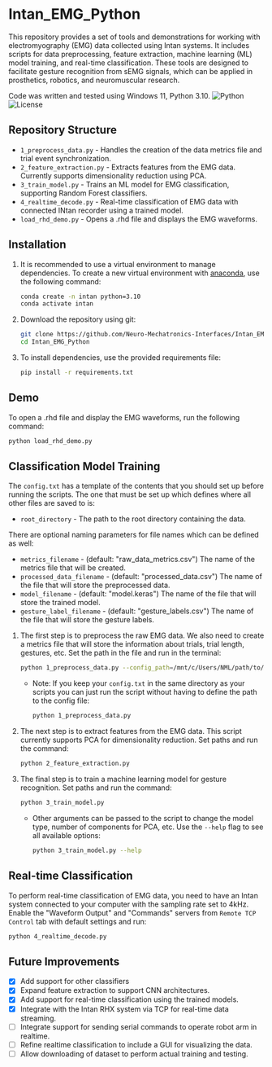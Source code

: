 # Intan_EMG_Python

This repository provides a set of tools and demonstrations for working with electromyography (EMG) data collected using Intan systems. It includes scripts for data preprocessing, feature extraction, machine learning (ML) model training, and real-time classification. These tools are designed to facilitate gesture recognition from sEMG signals, which can be applied in prosthetics, robotics, and neuromuscular research.

Code was written and tested using Windows 11, Python 3.10.
![Python](https://img.shields.io/badge/python-3.10-blue)
![License](https://img.shields.io/badge/license-MIT-green)

## Repository Structure

* `1_preprocess_data.py` - Handles the creation of the data metrics file and trial event synchronization.
* `2_feature_extraction.py` - Extracts features from the EMG data. Currently supports dimensionality reduction using PCA.
* `3_train_model.py` - Trains an ML model for EMG classification, supporting Random Forest classifiers.
* `4_realtime_decode.py` - Real-time classification of EMG data with connected INtan recorder using a trained model.
* `load_rhd_demo.py` - Opens a .rhd file and displays the EMG waveforms.

## Installation
1. It is recommended to use a virtual environment to manage dependencies. To create a new virtual environment with [anaconda](https://www.anaconda.com/products/individual), use the following command:

   ```bash
   conda create -n intan python=3.10
   conda activate intan
   ```
2. Download the repository using git:
   ```bash
   git clone https://github.com/Neuro-Mechatronics-Interfaces/Intan_EMG_Python.git
   cd Intan_EMG_Python
   ```
3. To install dependencies, use the provided requirements file:
   ```bash
   pip install -r requirements.txt
   ```
## Demo
To open a .rhd file and display the EMG waveforms, run the following command:
```bash
python load_rhd_demo.py
```

## Classification Model Training
 The `config.txt` has a template of the contents that you should set up before running the scripts. The one that must be set up which defines where all other files are saved to is:
- `root_directory` - The path to the root directory containing the data.

There are optional naming parameters for file names which can be defined as well:
- `metrics_filename` - (default: "raw_data_metrics.csv") The name of the metrics file that will be created.
- `processed_data_filename` - (default: "processed_data.csv") The name of the file that will store the preprocessed data.
- `model_filename` - (default: "model.keras") The name of the file that will store the trained model.
- `gesture_label_filename` - (default: "gesture_labels.csv") The name of the file that will store the gesture labels.

1. The first step is to preprocess the raw EMG data. We also need to create a metrics file that will store the information about trials, trial length, gestures, etc. Set the path in the file and run in the terminal:
    ```bash
    python 1_preprocess_data.py --config_path=/mnt/c/Users/NML/path/to/config.txt
    ```
    - Note: If you keep your `config.txt` in the same directory as your scripts you can just run the script without having to define the path to the config file:
      ```bash
      python 1_preprocess_data.py
      ```
2. The next step is to extract features from the EMG data. This script currently supports PCA for dimensionality reduction. Set paths and run the command:
    ```bash
    python 2_feature_extraction.py
    ```
3. The final step is to train a machine learning model for gesture recognition. Set paths and run the command:
    ```bash
    python 3_train_model.py
    ```
    - Other arguments can be passed to the script to change the model type, number of components for PCA, etc. Use the `--help` flag to see all available options:
      ```bash
      python 3_train_model.py --help
      ```
   
## Real-time Classification
To perform real-time classification of EMG data, you need to have an Intan system connected to your computer with the sampling rate set to 4kHz. Enable the "Waveform Output" and "Commands" servers from `Remote TCP Control` tab with default settings and run:
```bash
python 4_realtime_decode.py
``` 

   

## Future Improvements
 - [x] Add support for other classifiers
 - [x] Expand feature extraction to support CNN architectures.
 - [x] Add support for real-time classification using the trained models.
 - [x] Integrate with the Intan RHX system via TCP for real-time data streaming.
 - [ ] Integrate support for sending serial commands to operate robot arm in realtime. 
 - [ ] Refine realtime classification to include a GUI for visualizing the data.
 - [ ] Allow downloading of dataset to perform actual training and testing.